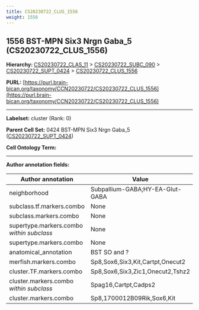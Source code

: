 ```yaml
---
title: CS20230722_CLUS_1556
weight: 1556
---
```

## 1556 BST-MPN Six3 Nrgn Gaba_5 (CS20230722_CLUS_1556)
<b>Hierarchy: </b>
[CS20230722_CLAS_11](../CS20230722_CLAS_11) >
[CS20230722_SUBC_090](../CS20230722_SUBC_090) >
[CS20230722_SUPT_0424](../CS20230722_SUPT_0424) >
[CS20230722_CLUS_1556](../CS20230722_CLUS_1556)

**PURL:** [https://purl.brain-bican.org/taxonomy/CCN20230722/CS20230722_CLUS_1556](https://purl.brain-bican.org/taxonomy/CCN20230722/CS20230722_CLUS_1556)

---


**Labelset:** cluster (Rank: 0)

**Parent Cell Set:** 0424 BST-MPN Six3 Nrgn Gaba_5 ([CS20230722_SUPT_0424](../CS20230722_SUPT_0424))



**Cell Ontology Term:** 

[MARKER GENES.]: #


---

[TRANSFERRED ANNOTATIONS.]: #


[AUTHOR ANNOTATION FIELDS.]: #


**Author annotation fields:**

| Author annotation | Value |
|-------------------|-------|
|neighborhood|Subpallium-GABA;HY-EA-Glut-GABA|
|subclass.tf.markers.combo|None|
|subclass.markers.combo|None|
|supertype.markers.combo _within subclass_|None|
|supertype.markers.combo|None|
|anatomical_annotation|BST SO and ?|
|merfish.markers.combo|Sp8,Sox6,Six3,Kit,Cartpt,Onecut2|
|cluster.TF.markers.combo|Sp8,Sox6,Six3,Zic1,Onecut2,Tshz2|
|cluster.markers.combo _within subclass_|Spag16,Cartpt,Cadps2|
|cluster.markers.combo|Sp8,1700012B09Rik,Sox6,Kit|
